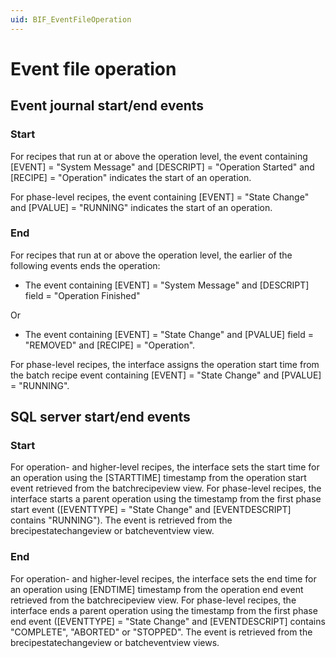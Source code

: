 ```yaml
---
uid: BIF_EventFileOperation
---
```


# Event file operation

## Event journal start/end events

### Start

For recipes that run at or above the operation level, the event containing [EVENT] = "System Message" and [DESCRIPT] = "Operation Started" and [RECIPE] = "Operation" indicates the start of an operation.

For phase-level recipes, the event containing [EVENT] = "State Change" and [PVALUE] = "RUNNING" indicates the start of an operation.

### End

For recipes that run at or above the operation level, the earlier of the following events ends the operation:

* The event containing [EVENT] = "System Message" and [DESCRIPT] field = "Operation Finished"

Or

* The event containing [EVENT] = "State Change" and [PVALUE] field = "REMOVED" and [RECIPE] = "Operation".

For phase-level recipes, the interface assigns the operation start time from the batch recipe event containing [EVENT] = "State Change" and [PVALUE] = "RUNNING".

## SQL server start/end events

### Start

For operation- and higher-level recipes, the interface sets the start time for an operation using the [STARTTIME] timestamp from the operation start event retrieved from the batchrecipeview view. For phase-level recipes, the interface starts a parent operation using the timestamp from the first phase start event ([EVENTTYPE] = "State Change" and [EVENTDESCRIPT] contains "RUNNING"). The event is retrieved from the brecipestatechangeview or batcheventview view.

### End

For operation- and higher-level recipes, the interface sets the end time for an operation using [ENDTIME] timestamp from the operation end event retrieved from the batchrecipeview view. For phase-level recipes, the interface ends a parent operation using the timestamp from the first phase end event ([EVENTTYPE] = "State Change" and [EVENTDESCRIPT] contains "COMPLETE", "ABORTED" or "STOPPED". The event is retrieved from the brecipestatechangeview or batcheventview views.
